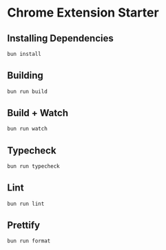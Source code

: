 # Chrome Extension Starter

## Installing Dependencies

```bash
bun install
```

## Building

```bash
bun run build
```

## Build + Watch

```bash
bun run watch
```

## Typecheck

```bash
bun run typecheck
```

## Lint

```bash
bun run lint
```

## Prettify

```bash
bun run format
```